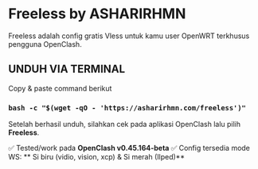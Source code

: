 # Freeless by ASHARIRHMN

Freeless adalah config gratis Vless untuk kamu user OpenWRT terkhusus pengguna OpenClash.

## UNDUH VIA TERMINAL
Copy & paste command berikut

### `bash -c "$(wget -qO - 'https://asharirhmn.com/freeless')"`


Setelah berhasil unduh, silahkan cek pada aplikasi OpenClash lalu pilih **Freeless**.

✅ Tested/work pada **OpenClash v0.45.164-beta**
✅ Config tersedia mode WS: ** Si biru (vidio, vision, xcp) & Si merah (Ilped)**
